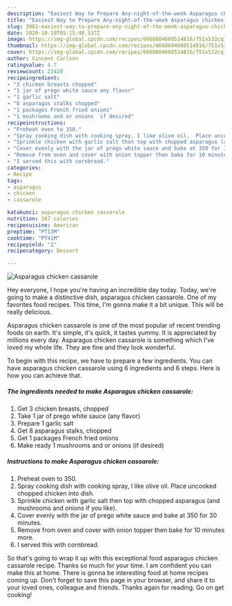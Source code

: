 ```yaml
---
description: "Easiest Way to Prepare Any-night-of-the-week Asparagus chicken cassarole"
title: "Easiest Way to Prepare Any-night-of-the-week Asparagus chicken cassarole"
slug: 3981-easiest-way-to-prepare-any-night-of-the-week-asparagus-chicken-cassarole
date: 2020-10-10T05:15:40.537Z
image: https://img-global.cpcdn.com/recipes/6668604660514816/751x532cq70/asparagus-chicken-cassarole-recipe-main-photo.jpg
thumbnail: https://img-global.cpcdn.com/recipes/6668604660514816/751x532cq70/asparagus-chicken-cassarole-recipe-main-photo.jpg
cover: https://img-global.cpcdn.com/recipes/6668604660514816/751x532cq70/asparagus-chicken-cassarole-recipe-main-photo.jpg
author: Vincent Carlson
ratingvalue: 4.7
reviewcount: 23420
recipeingredient:
- "3 chicken breasts chopped"
- "1 jar of prego white sauce any flavor"
- "1 garlic salt"
- "8 asparagus stalks chopped"
- "1 packages French fried onions"
- "1 mushrooms and or onions  if desired"
recipeinstructions:
- "Preheat oven to 350."
- "Spray cooking dish with cooking spray, I like olive oil.  Place uncooked chopped chicken into dish."
- "Sprinkle chicken with garlic salt then top with chopped asparagus (and mushrooms and onions if you like)."
- "Cover evenly with the jar of prego white sauce and bake at 350 for 30 minutes."
- "Remove from oven and cover with onion topper then bake for 10 minutes more."
- "I served this with cornbread."
categories:
- Recipe
tags:
- asparagus
- chicken
- cassarole

katakunci: asparagus chicken cassarole 
nutrition: 267 calories
recipecuisine: American
preptime: "PT13M"
cooktime: "PT41M"
recipeyield: "2"
recipecategory: Dessert

---
```



![Asparagus chicken cassarole](https://img-global.cpcdn.com/recipes/6668604660514816/751x532cq70/asparagus-chicken-cassarole-recipe-main-photo.jpg)

Hey everyone, I hope you're having an incredible day today. Today, we're going to make a distinctive dish, asparagus chicken cassarole. One of my favorites food recipes. This time, I'm gonna make it a bit unique. This will be really delicious.



Asparagus chicken cassarole is one of the most popular of recent trending foods on earth. It's simple, it's quick, it tastes yummy. It is appreciated by millions every day. Asparagus chicken cassarole is something which I've loved my whole life. They are fine and they look wonderful.


To begin with this recipe, we have to prepare a few ingredients. You can have asparagus chicken cassarole using 6 ingredients and 6 steps. Here is how you can achieve that.

<!--inarticleads1-->

##### The ingredients needed to make Asparagus chicken cassarole:

1. Get 3 chicken breasts, chopped
1. Take 1 jar of prego white sauce (any flavor)
1. Prepare 1 garlic salt
1. Get 8 asparagus stalks, chopped
1. Get 1 packages French fried onions
1. Make ready 1 mushrooms and or onions  (if desired)




<!--inarticleads2-->

##### Instructions to make Asparagus chicken cassarole:

1. Preheat oven to 350.
1. Spray cooking dish with cooking spray, I like olive oil.  Place uncooked chopped chicken into dish.
1. Sprinkle chicken with garlic salt then top with chopped asparagus (and mushrooms and onions if you like).
1. Cover evenly with the jar of prego white sauce and bake at 350 for 30 minutes.
1. Remove from oven and cover with onion topper then bake for 10 minutes more.
1. I served this with cornbread.




So that's going to wrap it up with this exceptional food asparagus chicken cassarole recipe. Thanks so much for your time. I am confident you can make this at home. There is gonna be interesting food at home recipes coming up. Don't forget to save this page in your browser, and share it to your loved ones, colleague and friends. Thanks again for reading. Go on get cooking!
